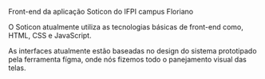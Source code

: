 Front-end da aplicação Soticon do IFPI campus Floriano

O Soticon atualmente utiliza as tecnologias básicas 
de front-end como, HTML, CSS e JavaScript.

As interfaces atualmente estão baseadas no design do sistema
prototipado pela ferramenta fígma, onde nós fizemos todo o panejamento
visual das telas.
